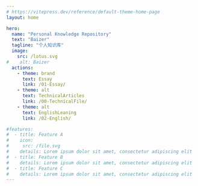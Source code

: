 ```yaml
---
# https://vitepress.dev/reference/default-theme-home-page
layout: home

hero:
  name: "Personal Knowledge Repository"
  text: "Baizer"
  tagline: "个人知识库"
  image:
    src: /lotus.svg
#    alt: Baizer
  actions:
    - theme: brand
      text: Essay
      link: /01-Essay/
    - theme: alt
      text: TechnicalArticles
      link: /00-TechnicalFile/
    - theme: alt
      text: EnglishLeaning
      link: /02-English/

#features:
#  - title: Feature A
#    icon:
#     src: /file.svg
#    details: Lorem ipsum dolor sit amet, consectetur adipiscing elit
#  - title: Feature B
#    details: Lorem ipsum dolor sit amet, consectetur adipiscing elit
#  - title: Feature C
#    details: Lorem ipsum dolor sit amet, consectetur adipiscing elit
---
```

